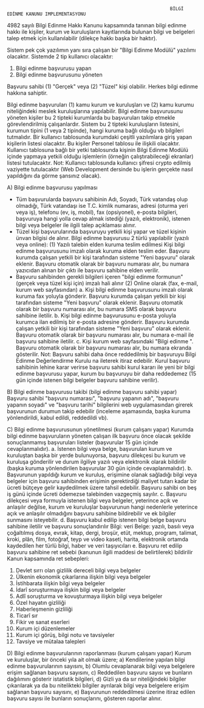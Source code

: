                                                                 BİLGİ EDİNME KANUNU IMPLEMENTASYONU 


4982 sayılı Bilgi Edinme Hakkı Kanunu kapsamında tanınan bilgi edinme hakkı ile kişiler, kurum ve kuruluşların kayıtlarında bulunan bilgi ve belgeleri talep etmek için kullanılabilir (dilekçe hakkı başka bir haktır).

 

Sistem pek çok yazılımın yanı sıra çalışan bir "Bilgi Edinme Modülü" yazılımı olacaktır. Sistemde 2 tip kullanıcı olacaktır:
1) Bilgi edinme başvurusu yapan
2) Bilgi edinme başvurusunu yöneten

 

Başvuru sahibi (1) "Gerçek" veya (2) "Tüzel" kişi olabilir. Herkes bilgi edinme hakkına sahiptir.

 

Bilgi edinme başvuruları 
(1) kamu kurum ve kuruluşları ve 
(2) kamu kurumu niteliğindeki meslek kuruluşlarına
yapılabilir. Bilgi edinme başvurusunu yöneten kişiler bu 2 tipteki kurumlarda bu başvuruları takip etmekle görevlendirilmiş çalışanlardır. 
Sistem bu 2 tipteki kuruluşların listesini, kurumun tipini (1 veya 2 tipinde), hangi kuruma bağlı olduğu vb bilgileri tutmalıdır. 
Bir kullanıcı tablosunda kurumdaki çeşitli yazılımlara giriş yapan kişilerin listesi olacaktır. Bu kişiler Personel tablosu ile ilişkili olacaktır.
Kullanıcı tablosuna bağlı bir yetki tablosunda kişinin Bilgi Edinme Modülü içinde yapmaya yetkili olduğu işlemlerin (örneğin çalıştırabileceği ekranlar) listesi tutulacaktır. Not: Kullanıcı tablosunda kullanıcı şifresi crypto edilmiş vaziyette tutulacaktır (Web Development dersinde bu işlerin gerçekte nasıl yapıldığını da görme şansınız olacak).

 

A) Bilgi edinme başvurusu yapılması
* Tüm başvurularda başvuru sahibinin Adı, Soyadı, Türk vatandaş olup olmadığı, Türk vatandaşı ise T.C. kimlik numarası, adresi (oturma yeri veya iş), telefonu (ev, iş, mobil), fax (opsiyonel), e-posta bilgileri, başvuruya hangi yolla cevap almak istediği (yazılı, elektronik), istenen bilgi veya belgeler ile ilgili talep açıklaması alınır.
* Tüzel kişi başvurularında başvuruyu yetkili kişi yapar ve tüzel kişinin ünvan bilgisi de alınır.
Bilgi edinme başvurusu 2 türlü yapılabilir (yazılı veya online): 
(1) Yazılı talebin elden kuruma teslim edilmesi
Kişi bilgi edinme başvurusunu imzalı olarak kuruma elden teslim eder. Başvuru kurumda çalışan yetkili bir kişi tarafından sisteme "Yeni başvuru" olarak eklenir. Başvuru otomatik olarak bir başvuru numarası alır, bu numara yazıcıdan alınan bir çıktı ile başvuru sahibine elden verilir.
* Başvuru sahibinden gerekli bilgileri içeren "bilgi edinme formunun" (gerçek veya tüzel kişi için) imzalı hali alınır 
(2) Online olarak (fax, e-mail, kurum web sayfasından)
a. Kişi bilgi edinme başvurusunu imzalı olarak kuruma fax yoluyla gönderir. Başvuru kurumda çalışan yetkili bir kişi tarafından sisteme "Yeni başvuru" olarak eklenir. Başvuru otomatik olarak bir başvuru numarası alır, bu numara SMS olarak başvuru sahibine iletilir.
b. Kişi bilgi edinme başvurusunu e-posta yoluyla kurumca ilan edilmiş bir e-posta adresine gönderir. Başvuru kurumda çalışan yetkili bir kişi tarafından sisteme "Yeni başvuru" olarak eklenir. Başvuru otomatik olarak bir başvuru numarası alır, bu numara e-mail ile başvuru sahibine iletilir.
c. Kişi kurum web sayfasındaki "Bilgi edinme ". Başvuru otomatik olarak bir başvuru numarası alır, bu numara ekranda gösterilir.
Not: Başvuru sahibi daha önce reddedilmiş bir başvuruyu Bilgi Edinme Değerlendirme Kurulu na ileterek itiraz edebilir. Kurul başvuru sahibinin lehine karar verirse başvuru sahibi kurul kararı ile yeni bir bilgi edinme başvurusu yapar, kurum bu başvuruyu bir daha reddedemez (15 gün içinde istenen bilgi belgeler başvuru sahibine verilir).

 

B) Bilgi edinme başvurusu takibi (bilgi edinme başvuru sahibi yapar)
Başvuru sahibi "başvuru numarası", "başvuru yapanın adı", "başvuru yapanın soyadı" ve "başvuru tarihi" bilgilerini web uygulamasından girerek başvurunun durumun takip edebilir (inceleme aşamasında, başka kuruma yönlendirildi, kabul edildi, reddedildi vb).

 

C) Bilgi edinme başvurusunun yönetilmesi (kurum çalışanı yapar)
Kurumda bilgi edinme başvuruların yöneten çalışan ilk başvuru önce olacak şekilde sonuçlanmamış başvuruları listeler (başvurular 15 gün içinde cevaplanmalıdır).
a. İstenen bilgi veya belge, başvurulan kurum ve kuruluştan başka bir yerde bulunuyorsa, başvuru dilekçesi bu kurum ve kuruluşa gönderilir ve durum ilgiliye yazılı veya elektronik olarak bildirilir (başka kuruma yönlendirilen başvurular 30 gün içinde cevaplanmalıdır).
b. Başvurunun yapıldığı kurum ve kuruluş, erişimine olanak sağladığı bilgi veya belgeler için başvuru sahibinden erişimin gerektirdiği maliyet tutarı kadar bir ücreti bütçeye gelir kaydedilmek üzere tahsil edebilir. Başvuru sahibi on beş iş günü içinde ücreti ödemezse talebinden vazgeçmiş sayılır.
c. Başvuru dilekçesi veya formuyla istenen bilgi veya belgeler, yeterince açık ve anlaşılır değilse, kurum ve kuruluşlar başvurunun hangi nedenlerle yeterince açık ve anlaşılır olmadığını başvuru sahibine bildirebilir ve ek bilgiler sunmasını isteyebilir.
d. Başvuru kabul edilip istenen bilgi belge başvuru sahibine iletilir ve başvuru sonuçlandırılır
Bilgi: veri
Belge: yazılı, basılı veya çoğaltılmış dosya, evrak, kitap, dergi, broşür, etüt, mektup, program, talimat, kroki, plân, film, fotoğraf, teyp ve video kaseti, harita, elektronik ortamda kaydedilen her türlü bilgi, haber ve veri taşıyıcıları 
e. Başvuru ret edilip başvuru sahibine ret sebebi (kanunun ilgili maddesi de belirtilerek) bildirilir
Kanun kapsamında ret sebepleri:
1) Devlet sırrı olan gizlilik dereceli bilgi veya belgeler
2) Ülkenin ekonomik çıkarlarına ilişkin bilgi veya belgeler
3) İstihbarata ilişkin bilgi veya belgeler
4) İdarî soruşturmaya ilişkin bilgi veya belgeler
5) Adlî soruşturma ve kovuşturmaya ilişkin bilgi veya belgeler
6) Özel hayatın gizliliği
7) Haberleşmenin gizliliği
8) Ticarî sır
9) Fikir ve sanat eserleri
10) Kurum içi düzenlemeler
11) Kurum içi görüş, bilgi notu ve tavsiyeler
12) Tavsiye ve mütalaa talepleri

 

D) Bilgi edinme başvurularının raporlanması (kurum çalışanı yapar)
Kurum ve kuruluşlar, bir önceki yıla ait olmak üzere;
a) Kendilerine yapılan bilgi edinme başvurularının sayısını,
b) Olumlu cevaplanarak bilgi veya belgelere erişim sağlanan başvuru sayısını,
c) Reddedilen başvuru sayısı ve bunların dağılımını gösterir istatistik bilgileri,
d) Gizli ya da sır niteliğindeki bilgiler çıkarılarak ya da bu nitelikteki bilgiler ayrılarak bilgi veya belgelere erişim sağlanan başvuru sayısını,
e) Başvurunun reddedilmesi üzerine itiraz edilen başvuru sayısı ile bunların sonuçlarını,
gösteren raporlar alınır.
